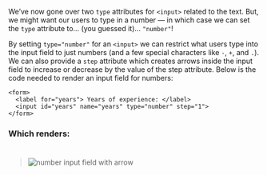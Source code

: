 We’ve now gone over two ```type``` attributes for ```<input>``` related to the text. But, we might want our users to type in a number — in which case we can set the ```type``` attribute to… (you guessed it)… ```"number"```!

By setting ```type="number"``` for an ```<input>``` we can restrict what users type into the input field to just numbers (and a few special characters like ```-```, ```+```, and ```.```). We can also provide a ```step``` attribute which creates arrows inside the input field to increase or decrease by the value of the step attribute. Below is the code needed to render an input field for numbers:
```
<form>
  <label for="years"> Years of experience: </label>
  <input id="years" name="years" type="number" step="1">
</form>
```
### Which renders:
#
>
>![number input field with arrow](https://course-assets-workspace.s3.ap-south-1.amazonaws.com/html/inputNumber.jpg)
>
#